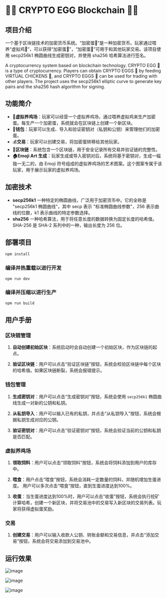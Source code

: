 # 🐔🏀 CRYPTO EGG Blockchain 🥚🔗

## 项目介绍

一个基于区块链技术的加密货币系统。“加密蛋🥚”是一种加密货币。玩家通过喂养“虚拟鸡🐔”，可以获得“加密蛋🥚”，“加密蛋🥚”可用于和其他玩家交易。该项目使用 secp256k1 椭圆曲线生成密钥对，并使用 sha256 哈希算法进行签名。

A cryptocurrency system based on blockchain technology. CRYPTO EGG 🥚 is a type of cryptocurrency. Players can obtain CRYPTO EGGS 🥚 by feeding VIRTUAL CHICKENS 🐔, and CRYPTO EGGS 🥚 can be used for trading with other players. The project uses the secp256k1 elliptic curve to generate key pairs and the sha256 hash algorithm for signing.

## 功能简介

- 🐔**虚拟养鸡场**：玩家可以经营一个虚拟养鸡场，通过喂养虚拟鸡来生产加密蛋。每生产一个加密蛋，系统就会在区块链上创建一个新区块。
- 🥚**钱包**：玩家可以生成、导入和验证密钥对（私钥和公钥）来管理他们的加密蛋。
- 💰**交易**：玩家可以创建交易，将加密蛋转移给其他玩家。
- 🔗**区块链**：系统包含一个区块链，用于安全记录所有交易并验证链的完整性。
- **🏠Emoji Art 生成**：玩家生成或导入密钥对后，系统将基于密钥对，生成一幅独一无二的，由 Emoji 符号组成的虚拟养鸡场的艺术图案。这个图案专属于该玩家，用于展示玩家的虚拟养鸡场。

## 加密技术

- **secp256k1** 一种特定的椭圆曲线，广泛用于加密货币中。它的全称是 "secp256k1 椭圆曲线"，其中 secp 表示 "标准椭圆曲线参数"，256 表示曲线的位数，k1 表示曲线的特定参数选择。
- **sha256** 一种哈希算法，用于将任意长度的数据转换为固定长度的哈希值。SHA-256 是 SHA-2 系列中的一种，输出长度为 256 位。

## 部署项目

```sh
npm install
```

### 编译并热重载以进行开发

```sh
npm run dev
```

### 编译并压缩以进行生产

```sh
npm run build
```

## 用户手册

### 区块链管理

1. **自动创建初始区块**：系统启动时会自动创建一个初始区块，作为区块链的起点。
     
2. **验证区块链**：用户可以点击“验证区块链”按钮，系统会校验区块链中每个区块的哈希值。如果区块链断裂，系统会报错提示。

### 钱包管理

1. **生成密钥对**：用户可以点击“生成密钥对”按钮，系统会使用 `secp256k1` 椭圆曲线生成一对新的公钥和私钥。

2. **从私钥导入**：用户可以输入已有的私钥，并点击“从私钥导入”按钮，系统会根据私钥生成对应的公钥。

3. **验证密钥对**：用户可以点击“验证密钥对”按钮，系统会验证当前的公钥和私钥是否匹配。

### 虚拟养鸡场

1. **领取饲料**：用户可以点击“领取饲料”按钮，系统会将饲料添加到用户的库存中。

2. **喂食**：用户点击“喂食”按钮，系统会消耗一定数量的饲料，并随机增加生蛋进度。 用户可以多次点击“喂食”按钮，直到生蛋进度达到100%。

3. **收蛋**：当生蛋进度达到100%时，用户可以点击“收蛋”按钮，系统会执行挖矿计算哈希，创建一个新区块，并将交易池中的交易写入新区块的交易列表。玩家将获得虚拟蛋奖励。

### 交易

1. **创建交易**：用户可以输入收款人公钥、转账金额和交易信息，并点击“添加交易”按钮，系统会将交易添加到交易池中。

## 运行效果

![image](https://github.com/user-attachments/assets/fbb0d1ea-2f30-49ac-a53b-507ed9d29791)

![image](https://github.com/user-attachments/assets/25cdec39-5222-4e84-a066-81e8ed3ce507)

![image](https://github.com/user-attachments/assets/91ecf45c-e83f-42bb-a413-ebd6727cd8f8)
